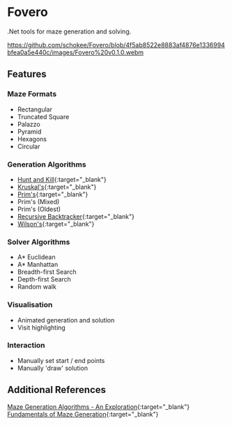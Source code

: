 ﻿# Fovero
.Net tools for maze generation and solving.

https://github.com/schokee/Fovero/blob/4f5ab8522e8883af4876e1336994bfea0a5e440c/images/Fovero%20v0.1.0.webm

## Features

### Maze Formats

- Rectangular
- Truncated Square
- Palazzo
- Pyramid
- Hexagons
- Circular

### Generation Algorithms

- [Hunt and Kill](https://weblog.jamisbuck.org/2011/1/24/maze-generation-hunt-and-kill-algorithm){:target="_blank"}
- [Kruskal's](https://weblog.jamisbuck.org/2011/1/3/maze-generation-kruskal-s-algorithm){:target="_blank"}
- [Prim's](https://weblog.jamisbuck.org/2010/12/27/maze-generation-recursive-backtracking){:target="_blank"}
- Prim's (Mixed)
- Prim's (Oldest)
- [Recursive Backtracker](https://weblog.jamisbuck.org/2010/12/27/maze-generation-recursive-backtracking){:target="_blank"}
- [Wilson's](https://weblog.jamisbuck.org/2011/1/20/maze-generation-wilson-s-algorithm){:target="_blank"}

### Solver Algorithms
- A* Euclidean
- A* Manhattan
- Breadth-first Search
- Depth-first Search
- Random walk

### Visualisation
- Animated generation and solution
- Visit highlighting

### Interaction
- Manually set start / end points
- Manually 'draw' solution


## Additional References
[Maze Generation Algorithms - An Exploration](https://professor-l.github.io/mazes/){:target="_blank"}
[Fundamentals of Maze Generation](https://www.cs.cmu.edu/~15112-f22/notes/student-tp-guides/Mazes.pdf){:target="_blank"}
